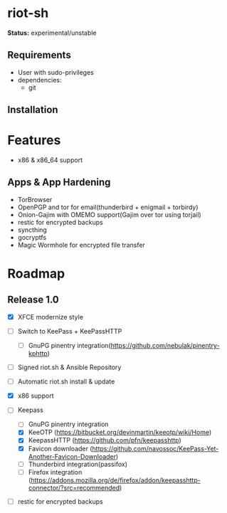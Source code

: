 # riot-sh

**Status:** experimental/unstable

## Requirements

  * User with sudo-privileges
  * dependencies:
    * git

## Installation

# Features

  * x86 & x86_64 support

## Apps & App Hardening

  - TorBrowser
  - OpenPGP and tor for email(thunderbird + enigmail + torbirdy)
  - Onion-Gajim with OMEMO support(Gajim over tor using torjail)
  - restic for encrypted backups
  - syncthing
  - gocryptfs
  - Magic Wormhole for encrypted file transfer


# Roadmap
## Release 1.0
  - [x] XFCE modernize style
  - [ ] Switch to KeePass + KeePassHTTP
    - [ ] GnuPG pinentry integration(https://github.com/nebulak/pinentry-kphttp)
  - [ ] Signed riot.sh & Ansible Repository
  - [ ] Automatic riot.sh install & update
  - [x] x86 support
  - [ ] Keepass
    - [ ] GnuPG pinentry integration
    - [x] KeeOTP (https://bitbucket.org/devinmartin/keeotp/wiki/Home)
    - [x] KeepassHTTP (https://github.com/pfn/keepasshttp)
    - [x] Favicon downloader (https://github.com/navossoc/KeePass-Yet-Another-Favicon-Downloader)
    - [ ] Thunderbird integration(passifox)
    - [ ] Firefox integration (https://addons.mozilla.org/de/firefox/addon/keepasshttp-connector/?src=recommended)
  - [ ] restic for encrypted backups
  
